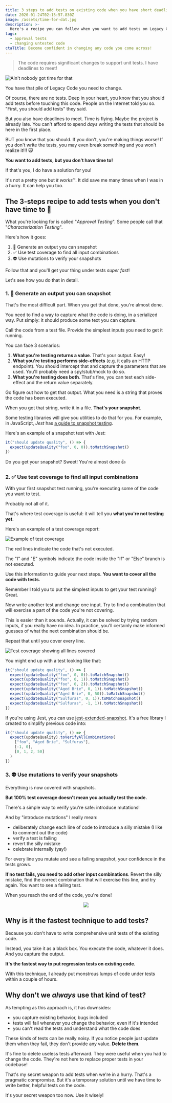 ```yaml
---
title: 3 steps to add tests on existing code when you have short deadlines
date: 2020-01-24T02:15:57.830Z
image: /assets/time-for-dat.jpg
description: >-
  Here's a recipe you can follow when you want to add tests on Legacy Code, but you don't have much time to do so.
tags:
  - approval tests
  - changing untested code
ctaTitle: Become confident in changing any code you come across!
---
```


> The code requires significant changes to support unit tests. I have deadlines to meet!

![Ain't nobody got time for that](/assets/time-for-dat.jpg)

You have that pile of Legacy Code you need to change.

Of course, there are no tests. Deep in your heart, you know that you should add tests before touching this code. People on the Internet told you so. "First, you should add tests" they said.

But you also have deadlines to meet. Time is flying. Maybe the project is already late. You can't afford to spend _days_ writing the tests that should be here in the first place.

BUT you know that you should. If you don't, you're making things worse! If you don't write the tests, you may even break something and you won't realize it!!! 🙀

**You want to add tests, but you don't have time to!**

If that's you, I do have a solution for you!

It's not a pretty one but *it works*™. It did save me many times when I was in a hurry. It can help you too.

## The 3-steps recipe to add tests when you don't have time to 🚀

What you're looking for is called "_Approval Testing_". Some people call that "_Characterization Testing_".

Here's how it goes:

1. 📸 Generate an output you can snapshot
2. ✅ Use test coverage to find all input combinations
3. 👽 Use mutations to verify your snapshots

Follow that and you'll get your thing under tests _super fast_!

Let's see how you do that in detail.

### 1. 📸 Generate an output you can snapshot

That's the most difficult part. When you get that done, you're almost done.

You need to find a way to capture what the code is doing, in a serialized way. Put simply: it should produce some text you can capture.

Call the code from a test file. Provide the simplest inputs you need to get it running.

You can face 3 scenarios:

1. **What you're testing returns a value**. That's your output. Easy!
2. **What you're testing performs side-effects** (e.g. it calls an HTTP endpoint). You should intercept that and capture the parameters that are used. You'll probably need a spy/stub/mock to do so.
3. **What you're testing does both**. That's fine, you can test each side-effect and the return value separately.

Go figure out how to get that output. What you need is a string that proves the code has been executed.

When you got that string, write it in a file. **That's your snapshot**.

Some testing libraries will give you utilities to do that for you. For example, in JavaScript, _Jest_ has [a guide to snapshot testing](https://jestjs.io/docs/en/snapshot-testing).

Here's an example of a snapshot test with Jest:

```js
it("should update quality", () => {
  expect(updateQuality("foo", 0, 0)).toMatchSnapshot()
})
```

Do you get your snapshot? Sweet! You're almost done 👍

### 2. ✅ Use test coverage to find all input combinations

With your first snapshot test running, you're executing some of the code you want to test.

Probably not all of it.

That's where test coverage is useful: it will tell you **what you're not testing yet**.

Here's an example of a test coverage report:

![Example of test coverage](/assets/test-coverage-gilded-rose.png)

The red lines indicate the code that's not executed.

The "I" and "E" symbols indicate the code inside the "If" or "Else" branch is not executed.

Use this information to guide your next steps. **You want to cover all the code with tests.**

Remember I told you to put the simplest inputs to get your test running? Great.

Now write another test and change one input. Try to find a combination that will exercise a part of the code you're not covering.

This is easier than it sounds. Actually, it can be solved by trying random inputs, if you really have no idea. In practice, you'll certainly make informed guesses of what the next combination should be.

Repeat that until you cover every line.

![Test coverage showing all lines covered](/assets/test-coverage-gilded-rose-done.png)

You might end up with a test looking like that:

```js
it("should update quality", () => {
  expect(updateQuality("foo", 0, 0)).toMatchSnapshot()
  expect(updateQuality("foo", 0, 1)).toMatchSnapshot()
  expect(updateQuality("foo", 0, 2)).toMatchSnapshot()
  expect(updateQuality("Aged Brie", 0, 1)).toMatchSnapshot()
  expect(updateQuality("Aged Brie", 0, 50)).toMatchSnapshot()
  expect(updateQuality("Sulfuras", 0, 1)).toMatchSnapshot()
  expect(updateQuality("Sulfuras", -1, 1)).toMatchSnapshot()
})
```

If you're using Jest, you can use [jest-extended-snapshot](https://www.npmjs.com/package/jest-extended-snapshot). It's a free library I created to simplify previous code into:

```js
it("should update quality", () => {
  expect(updateQuality).toVerifyAllCombinations(
    ["foo", "Aged Brie", "Sulfuras"],
    [-1, 0],
    [0, 1, 2, 50]
  )
})
```

### 3. 👽 Use mutations to verify your snapshots

Everything is now covered with snapshots.

**But 100% test coverage doesn't mean you actually test the code.**

There's a simple way to verify you're safe: introduce mutations!

And by "introduce mutations" I really mean:

- deliberately change each line of code to introduce a silly mistake (I like to comment out the code)
- verify a test is failing
- revert the silly mistake
- celebrate internally (yay!)

For every line you mutate and see a failing snapshot, your confidence in the tests grows.

**If no test fails, you need to add other input combinations**. Revert the silly mistake, find the correct combination that will exercise this line, and try again. You want to see a failing test.

When you reach the end of the code, you're done!

<p style="text-align: center">
 <img src="/assets/self-high-five.gif" />
</p>

## Why is it the fastest technique to add tests?

Because you don't have to write comprehensive unit tests of the existing code.

Instead, you take it as a black box. You execute the code, whatever it does. And you capture the output.

**It's the fastest way to put regression tests on existing code.**

With this technique, I already put monstrous lumps of code under tests within a couple of hours.

## Why don't we _always_ use that kind of test?

As tempting as this approach is, it has downsides:

- you capture existing behavior, bugs included
- tests will fail whenever you change the behavior, even if it's intended
- you can't read the tests and understand what the code does

These kinds of tests can be really noisy. If you notice people just update them when they fail, they don't provide any value. **Delete them**.

It's fine to delete useless tests afterward. They were useful when you had to change the code. They're not here to replace proper tests in your codebase!

That's my secret weapon to add tests when we're in a hurry. That's a pragmatic compromise. But it's a temporary solution until we have time to write better, helpful tests on the code.

It's your secret weapon too now. Use it wisely!
